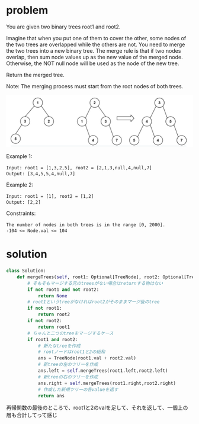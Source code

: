 # problem
You are given two binary trees root1 and root2.

Imagine that when you put one of them to cover the other, some nodes of the two trees are overlapped while the others are not. You need to merge the two trees into a new binary tree. The merge rule is that if two nodes overlap, then sum node values up as the new value of the merged node. Otherwise, the NOT null node will be used as the node of the new tree.

Return the merged tree.

Note: The merging process must start from the root nodes of both trees.

![](2022-02-13-12-14-25.png)

Example 1:

```
Input: root1 = [1,3,2,5], root2 = [2,1,3,null,4,null,7]
Output: [3,4,5,5,4,null,7]
```

Example 2:

```
Input: root1 = [1], root2 = [1,2]
Output: [2,2]
 ```

Constraints:

```
The number of nodes in both trees is in the range [0, 2000].
-104 <= Node.val <= 104
```
# solution
```python
class Solution:
    def mergeTrees(self, root1: Optional[TreeNode], root2: Optional[TreeNode]) -> Optional[TreeNode]:
        # そもそもマージする元のtreesがない場合はreturnする物はない
        if not root1 and not root2:
            return None
        # root1というtreeがなければroot2がそのままマージ後のtree
        if not root1:
            return root2
        if not root2:
            return root1
        # ちゃんと二つのtreeをマージするケース
        if root1 and root2:
            # 新たなtreeを作成
            # rootノードはroot1と2の総和
            ans = TreeNode(root1.val + root2.val)
            # 新treeの左のツリーを作成
            ans.left = self.mergeTrees(root1.left,root2.left)
            # 新treeの右のツリーを作成
            ans.right = self.mergeTrees(root1.right,root2.right)
            # 作成した新規ツリーの各valueを返す
            return ans
```

再帰関数の最後のところで、root1と2のvalを足して、それを返して、一個上の層も合計してって感じ